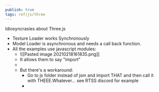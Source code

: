 ```yaml
---
publish: true
tags: ref/js/three
---
```

Idiosyncrasies about Three.js

- Texture Loader works Synchronously
- Model Loader is asynchronous and needs a call back function.
- All the examples use javascript modules:
	- ![[Pasted image 20210218161835.png]]
	- It allows them to say "import"
	-
	- But there's a workaround:
		- Go to js folder instead of jsm and import THAT and then call it with THEEE.Whatever... see RTSS discord for example
		-